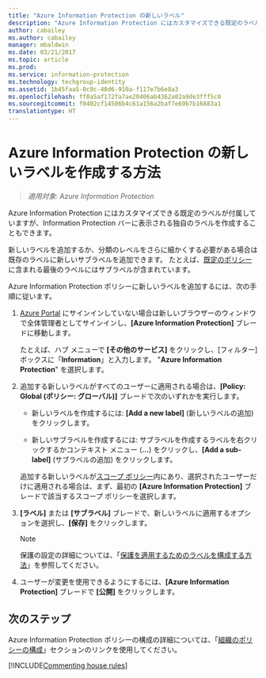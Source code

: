 ```yaml
---
title: "Azure Information Protection の新しいラベル"
description: "Azure Information Protection にはカスタマイズできる既定のラベルが付属していますが、Information Protection バーに表示される独自のラベルを作成することもできます。"
author: cabailey
ms.author: cabailey
manager: mbaldwin
ms.date: 03/21/2017
ms.topic: article
ms.prod: 
ms.service: information-protection
ms.technology: techgroup-identity
ms.assetid: 1b45faa5-0c9c-40d6-910a-f117e7b6e8a3
ms.openlocfilehash: ff0a5af172fa7ae20406ab4362a02a9de3fff5c0
ms.sourcegitcommit: f0402cf14506b4c61a156a2baf7e69b7b16883a1
translationtype: HT
---
```

# <a name="how-to-create-a-new-label-for-azure-information-protection"></a>Azure Information Protection の新しいラベルを作成する方法

>*適用対象: Azure Information Protection*

Azure Information Protection にはカスタマイズできる既定のラベルが付属していますが、Information Protection バーに表示される独自のラベルを作成することもできます。

新しいラベルを追加するか、分類のレベルをさらに細かくする必要がある場合は既存のラベルに新しいサブラベルを追加できます。 たとえば、[既定のポリシー](configure-policy-default.md)に含まれる最後のラベルにはサブラベルが含まれています。

Azure Information Protection ポリシーに新しいラベルを追加するには、次の手順に従います。

1. [Azure Portal](https://portal.azure.com) にサインインしていない場合は新しいブラウザーのウィンドウで全体管理者としてサインインし、**[Azure Information Protection]** ブレードに移動します。 
    
    たとえば、ハブ メニューで **[その他のサービス]** をクリックし、[フィルター] ボックスに「**Information**」と入力します。 "**Azure Information Protection**" を選択します。

2. 追加する新しいラベルがすべてのユーザーに適用される場合は、**[Policy: Global (ポリシー: グローバル)]** ブレードで次のいずれかを実行します。 

    - 新しいラベルを作成するには: **[Add a new label]** (新しいラベルの追加) をクリックします。

    - 新しいサブラベルを作成するには: サブラベルを作成するラベルを右クリックするかコンテキスト メニュー (**...**) をクリックし、**[Add a sub-label]** (サブラベルの追加) をクリックします。
    
     追加する新しいラベルが[スコープ ポリシー](configure-policy-scope.md)内にあり、選択されたユーザーだけに適用される場合は、まず、最初の **[Azure Information Protection]** ブレードで該当するスコープ ポリシーを選択します。

3. **[ラベル]** または **[サブラベル]** ブレードで、新しいラベルに適用するオプションを選択し、**[保存]** をクリックします。

    > [!NOTE]
    >保護の設定の詳細については、「[保護を適用するためのラベルを構成する方法](configure-policy-protection.md)」を参照してください。

4. ユーザーが変更を使用できるようにするには、**[Azure Information Protection]** ブレードで **[公開]** をクリックします。

## <a name="next-steps"></a>次のステップ

Azure Information Protection ポリシーの構成の詳細については、「[組織のポリシーの構成](configure-policy.md#configuring-your-organizations-policy)」セクションのリンクを使用してください。  

[!INCLUDE[Commenting house rules](../includes/houserules.md)]

